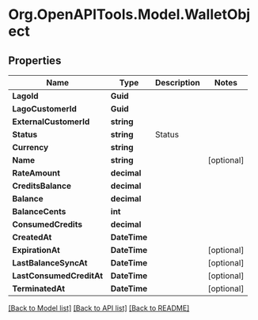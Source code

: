 # Org.OpenAPITools.Model.WalletObject

## Properties

Name | Type | Description | Notes
------------ | ------------- | ------------- | -------------
**LagoId** | **Guid** |  | 
**LagoCustomerId** | **Guid** |  | 
**ExternalCustomerId** | **string** |  | 
**Status** | **string** | Status | 
**Currency** | **string** |  | 
**Name** | **string** |  | [optional] 
**RateAmount** | **decimal** |  | 
**CreditsBalance** | **decimal** |  | 
**Balance** | **decimal** |  | 
**BalanceCents** | **int** |  | 
**ConsumedCredits** | **decimal** |  | 
**CreatedAt** | **DateTime** |  | 
**ExpirationAt** | **DateTime** |  | [optional] 
**LastBalanceSyncAt** | **DateTime** |  | [optional] 
**LastConsumedCreditAt** | **DateTime** |  | [optional] 
**TerminatedAt** | **DateTime** |  | [optional] 

[[Back to Model list]](../README.md#documentation-for-models) [[Back to API list]](../README.md#documentation-for-api-endpoints) [[Back to README]](../README.md)

